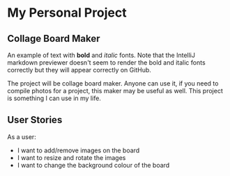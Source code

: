 # My Personal Project

## Collage Board Maker

An example of text with **bold** and *italic* fonts.  Note that the IntelliJ markdown previewer doesn't seem to render 
the bold and italic fonts correctly but they will appear correctly on GitHub.

The project will be collage board maker. Anyone can use it, if you need to compile photos
for a project, this maker may be useful as well. This project is something I can use in my life.



## User Stories
As a user:
- I want to add/remove images on the board
- I want to resize and rotate the images
- I want to change the background colour of the board


